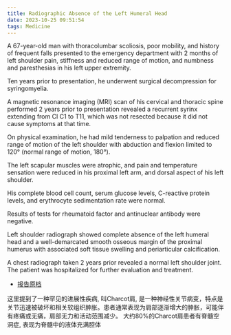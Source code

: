 ```yaml
---
title: Radiographic Absence of the Left Humeral Head
date: 2023-10-25 09:51:54
tags: Medicine
---
```


A 67-year-old man with thoracolumbar scoliosis, poor mobility, and history of frequent falls presented to the emergency department with 2 months of left shoulder pain, stiffness and reduced range of motion, and numbness and paresthesias in his left upper extremity.

Ten years prior to presentation, he underwent surgical decompression for syringomyelia.

A magnetic resonance imaging (MRI) scan of his cervical and thoracic spine performed 2 years prior to presentation revealed a recurrent syrinx extending from Cl C1 to T11, which was not resected because it did not cause symptoms at that time.

On physical examination, he had mild tenderness to palpation and reduced range of motion of the left shoulder with abduction and flexion limited to 120° (normal range of motion, 180°).

The left scapular muscles were atrophic, and pain and temperature sensation were reduced in his proximal left arm, and dorsal aspect of his left shoulder. 

His complete blood cell count, serum glucose levels, C-reactive protein levels, and erythrocyte sedimentation rate were normal.

Results of tests for rheumatoid factor and antinuclear antibody were negative.

Left shoulder radiograph showed complete absence of the left humeral head and a well-demarcated smooth osseous margin of the proximal humerus with associated soft tissue swelling and periarticular calcification.

A chest radiograph taken 2 years prior revealed a normal left shoulder joint. The patient was hospitalized for further evaluation and treatment.

- [报告原档](/papers/Radiographic%20Absence%20of%20the%20Left%20Humeral%20Head.pdf)

这里提到了一种罕见的进展性疾病, 叫Charcot肩, 是一种神经性关节病变，特点是关节迅速被破坏和相关软组织肿胀。患者通常表现为肩部逐渐增大的肿胀，可能伴有疼痛或无痛，肩部无力和活动范围减少。 
大约80%的Charcot肩患者有脊髓空洞症, 表现为脊髓中的液体充满腔体